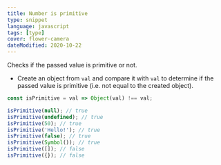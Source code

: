 ```yaml
---
title: Number is primitive
type: snippet
language: javascript
tags: [type]
cover: flower-camera
dateModified: 2020-10-22
---
```


Checks if the passed value is primitive or not.

- Create an object from `val` and compare it with `val` to determine if the passed value is primitive (i.e. not equal to the created object).

```js
const isPrimitive = val => Object(val) !== val;

isPrimitive(null); // true
isPrimitive(undefined); // true
isPrimitive(50); // true
isPrimitive('Hello!'); // true
isPrimitive(false); // true
isPrimitive(Symbol()); // true
isPrimitive([]); // false
isPrimitive({}); // false
```

